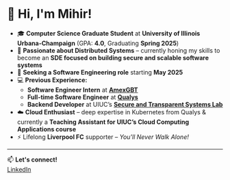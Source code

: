 # 👋 Hi, I'm Mihir!

- 🎓 **Computer Science Graduate Student** at **University of Illinois Urbana-Champaign** (GPA: **4.0**, Graduating **Spring 2025**)  
- 🚀 **Passionate about Distributed Systems** – currently honing my skills to become an **SDE focused on building secure and scalable software systems**  
- 💼 **Seeking a Software Engineering role** starting **May 2025**  
- 💻 **Previous Experience:**  
  - **Software Engineer Intern** at [**AmexGBT**](https://www.amexglobalbusinesstravel.com/) 
  - **Full-time Software Engineer** at [**Qualys**](https://www.qualys.com/)
  - **Backend Developer** at UIUC’s [**Secure and Transparent Systems Lab**](https://sts.cs.illinois.edu/)  
- ☁️ **Cloud Enthusiast** – deep expertise in Kubernetes from Qualys & currently a **Teaching Assistant for UIUC’s Cloud Computing Applications course**  
- ⚡ Lifelong **Liverpool FC** supporter – *You'll Never Walk Alone!*  

---
📫 **Let's connect!**  
[LinkedIn](https://www.linkedin.com/in/mihir-gune/)
